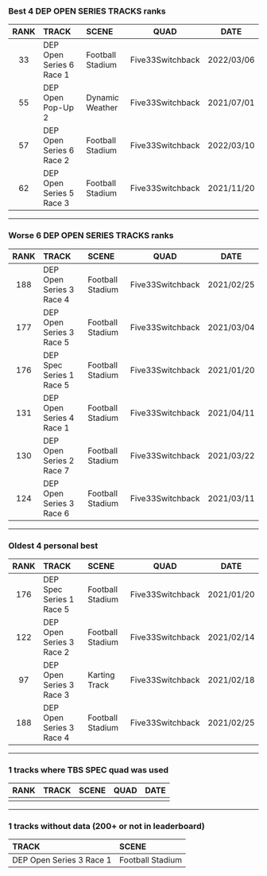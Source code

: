 ### Best 4 DEP OPEN SERIES TRACKS ranks
|RANK|TRACK|SCENE|QUAD|DATE|
|:---:|:---|:---|:---:|:---:|
|33|DEP Open Series 6 Race 1|Football Stadium|Five33Switchback|2022/03/06|
|55|DEP Open Pop-Up 2|Dynamic Weather|Five33Switchback|2021/07/01|
|57|DEP Open Series 6 Race 2|Football Stadium|Five33Switchback|2022/03/10|
|62|DEP Open Series 5 Race 3|Football Stadium|Five33Switchback|2021/11/20|
---
### Worse 6 DEP OPEN SERIES TRACKS ranks
|RANK|TRACK|SCENE|QUAD|DATE|
|:---:|:---|:---|:---:|:---:|
|188|DEP Open Series 3 Race 4|Football Stadium|Five33Switchback|2021/02/25|
|177|DEP Open Series 3 Race 5|Football Stadium|Five33Switchback|2021/03/04|
|176|DEP Spec Series 1 Race 5|Football Stadium|Five33Switchback|2021/01/20|
|131|DEP Open Series 4 Race 1|Football Stadium|Five33Switchback|2021/04/11|
|130|DEP Open Series 2 Race 7|Football Stadium|Five33Switchback|2021/03/22|
|124|DEP Open Series 3 Race 6|Football Stadium|Five33Switchback|2021/03/11|
---
### Oldest 4 personal best
|RANK|TRACK|SCENE|QUAD|DATE|
|:---:|:---|:---|:---:|:---:|
|176|DEP Spec Series 1 Race 5|Football Stadium|Five33Switchback|2021/01/20|
|122|DEP Open Series 3 Race 2|Football Stadium|Five33Switchback|2021/02/14|
|97|DEP Open Series 3 Race 3|Karting Track|Five33Switchback|2021/02/18|
|188|DEP Open Series 3 Race 4|Football Stadium|Five33Switchback|2021/02/25|
---
### 1 tracks where TBS SPEC quad was used
|RANK|TRACK|SCENE|QUAD|DATE|
|:---:|:---|:---|:---:|:---:|
||||||
---
### 1 tracks without data (200+ or not in leaderboard)
|TRACK|SCENE|
|:---|:---|
|DEP Open Series 3 Race 1|Football Stadium|
